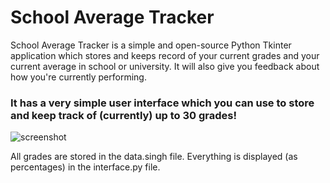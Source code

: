 # School Average Tracker
School Average Tracker is a simple and open-source Python Tkinter application which stores and keeps record of your current grades and your current average in school or university. It will also give you feedback about how you're currently performing.

### It has a very simple user interface which you can use to store and keep track of (currently) up to 30 grades!
![screenshot](https://user-images.githubusercontent.com/84334654/191858203-9d1e647b-e054-439d-b8c2-d9b79e8c3bd2.png)

All grades are stored in the data.singh file. Everything is displayed (as percentages) in the interface.py file.
